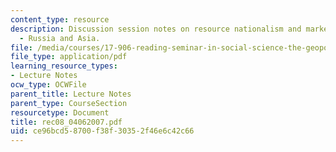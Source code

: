 ```yaml
---
content_type: resource
description: Discussion session notes on resource nationalism and market power (IV)
  - Russia and Asia.
file: /media/courses/17-906-reading-seminar-in-social-science-the-geopolitics-and-geoeconomics-of-global-energy-spring-2007/ce96bcd58700f38f30352f46e6c42c66_rec08_04062007.pdf
file_type: application/pdf
learning_resource_types:
- Lecture Notes
ocw_type: OCWFile
parent_title: Lecture Notes
parent_type: CourseSection
resourcetype: Document
title: rec08_04062007.pdf
uid: ce96bcd5-8700-f38f-3035-2f46e6c42c66
---
```

